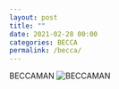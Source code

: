 ```yaml
---
layout: post
title: ""
date: 2021-02-28 00:00
categories: BECCA
permalink: /becca/
---
```

BECCAMAN
![BECCAMAN]({{site.url}}/assets/img/BECCA.jpeg)
